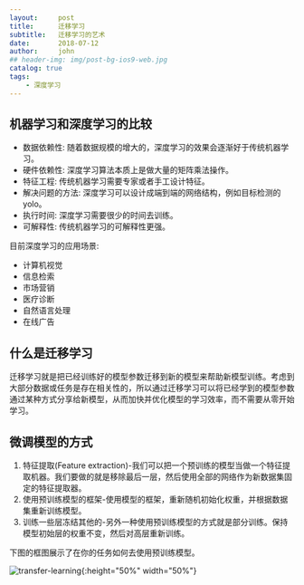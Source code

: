 ```yaml
---
layout:     post
title:      迁移学习
subtitle:   迁移学习的艺术
date:       2018-07-12
author:     john
## header-img: img/post-bg-ios9-web.jpg
catalog: true
tags:
    - 深度学习
---
```

## 机器学习和深度学习的比较
- 数据依赖性: 随着数据规模的增大的，深度学习的效果会逐渐好于传统机器学习。
- 硬件依赖性: 深度学习算法本质上是做大量的矩阵乘法操作。
- 特征工程: 传统机器学习需要专家或者手工设计特征。
- 解决问题的方法: 深度学习可以设计成端到端的网络结构，例如目标检测的yolo。
- 执行时间: 深度学习需要很少的时间去训练。
- 可解释性: 传统机器学习的可解释性更强。

目前深度学习的应用场景:
- 计算机视觉
- 信息检索
- 市场营销
- 医疗诊断
- 自然语言处理
- 在线广告

## 什么是迁移学习
迁移学习就是把已经训练好的模型参数迁移到新的模型来帮助新模型训练。考虑到大部分数据或任务是存在相关性的，所以通过迁移学习可以将已经学到的模型参数通过某种方式分享给新模型，从而加快并优化模型的学习效率，而不需要从零开始学习。

## 微调模型的方式
1. 特征提取(Feature extraction)-我们可以把一个预训练的模型当做一个特征提取机器。我们要做的就是移除最后一层，然后使用全部的网络作为新数据集固定的特征提取器。
2. 使用预训练模型的框架-使用模型的框架，重新随机初始化权重，并根据数据集重新训练模型。
3. 训练一些层冻结其他的-另外一种使用预训练模型的方式就是部分训练。保持模型初始层的权重不变，然后对高层重新训练。

下图的框图展示了在你的任务如何去使用预训练模型。

![transfer-learning](/blog/img/in_post/transfer.png){:height="50%" width="50%"}
